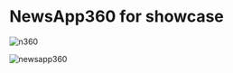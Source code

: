 # NewsApp360 for showcase

![n360](https://user-images.githubusercontent.com/74000778/154791726-92a32d50-ee51-48d6-9027-eacc7e637ebd.png)


![newsapp360](https://user-images.githubusercontent.com/74000778/154791708-009c1575-862f-4ef2-94a1-1bd12d4eb5bf.png)
